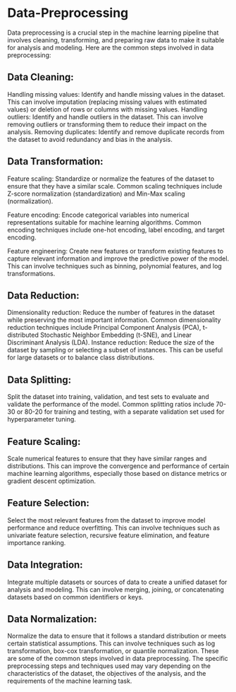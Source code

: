 # Data-Preprocessing

Data preprocessing is a crucial step in the machine learning pipeline that involves cleaning, transforming, and preparing raw data to make it suitable for analysis and modeling. Here are the common steps involved in data preprocessing:

<h2>Data Cleaning:</h2>

Handling missing values: Identify and handle missing values in the dataset. This can involve imputation (replacing missing values with estimated values) or deletion of rows or columns with missing values.
Handling outliers: Identify and handle outliers in the dataset. This can involve removing outliers or transforming them to reduce their impact on the analysis.
Removing duplicates: Identify and remove duplicate records from the dataset to avoid redundancy and bias in the analysis.

<h2>Data Transformation:</h2>

Feature scaling: Standardize or normalize the features of the dataset to ensure that they have a similar scale. Common scaling techniques include Z-score normalization (standardization) and Min-Max scaling (normalization).

Feature encoding: Encode categorical variables into numerical representations suitable for machine learning algorithms. Common encoding techniques include one-hot encoding, label encoding, and target encoding.

Feature engineering: Create new features or transform existing features to capture relevant information and improve the predictive power of the model. This can involve techniques such as binning, polynomial features, and log transformations.

<h2>Data Reduction:</h2>

Dimensionality reduction: Reduce the number of features in the dataset while preserving the most important information. Common dimensionality reduction techniques include Principal Component Analysis (PCA), t-distributed Stochastic Neighbor Embedding (t-SNE), and Linear Discriminant Analysis (LDA).
Instance reduction: Reduce the size of the dataset by sampling or selecting a subset of instances. This can be useful for large datasets or to balance class distributions.

<h2>Data Splitting:</h2>

Split the dataset into training, validation, and test sets to evaluate and validate the performance of the model. Common splitting ratios include 70-30 or 80-20 for training and testing, with a separate validation set used for hyperparameter tuning.

<h2>Feature Scaling:</h2>

Scale numerical features to ensure that they have similar ranges and distributions. This can improve the convergence and performance of certain machine learning algorithms, especially those based on distance metrics or gradient descent optimization.

<h2>Feature Selection:</h2>

Select the most relevant features from the dataset to improve model performance and reduce overfitting. This can involve techniques such as univariate feature selection, recursive feature elimination, and feature importance ranking.

<h2>Data Integration:</h2>

Integrate multiple datasets or sources of data to create a unified dataset for analysis and modeling. This can involve merging, joining, or concatenating datasets based on common identifiers or keys.
<h2>Data Normalization:</h2>

Normalize the data to ensure that it follows a standard distribution or meets certain statistical assumptions. This can involve techniques such as log transformation, box-cox transformation, or quantile normalization.
These are some of the common steps involved in data preprocessing. The specific preprocessing steps and techniques used may vary depending on the characteristics of the dataset, the objectives of the analysis, and the requirements of the machine learning task.






